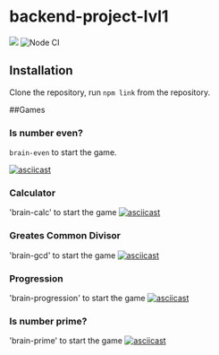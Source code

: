 # backend-project-lvl1

<a href="https://codeclimate.com/github/codeclimate/codeclimate/maintainability"><img src="https://api.codeclimate.com/v1/badges/a99a88d28ad37a79dbf6/maintainability" /></a>
![Node CI](https://github.com/Artkiller971/backend-project-lvl1/workflows/Node%20CI/badge.svg)

## Installation

Clone the repository, run `npm link` from the repository.

##Games

### Is number even?
`brain-even` to start the game.

[![asciicast](https://asciinema.org/a/6gLcQE6lJBssFcgOofGnXNN3A.svg)](https://asciinema.org/a/kDxB2PeqqQhO32SIyuU5FhNBB)

### Calculator
'brain-calc' to start the game
[![asciicast](https://asciinema.org/a/6gLcQE6lJBssFcgOofGnXNN3A.svg)](https://asciinema.org/a/hkbK8aH690sgwm7WfcxUpPinq)

### Greates Common Divisor
'brain-gcd' to start the game
[![asciicast](https://asciinema.org/a/6gLcQE6lJBssFcgOofGnXNN3A.svg)](https://asciinema.org/a/MeIxEfFSQaUe2OWeSshIN23jX)

### Progression
'brain-progression' to start the game
[![asciicast](https://asciinema.org/a/6gLcQE6lJBssFcgOofGnXNN3A.svg)](https://asciinema.org/a/VYcVSblctuGStWZatv6DsODlK)

### Is number prime?
'brain-prime' to start the game
[![asciicast](https://asciinema.org/a/6gLcQE6lJBssFcgOofGnXNN3A.svg)](https://asciinema.org/a/aNai1GgVBLHy19APfvcqKJbf1)